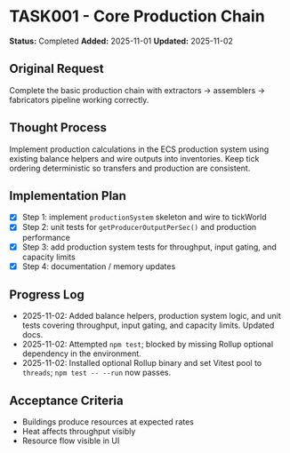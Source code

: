 # TASK001 - Core Production Chain

**Status:** Completed
**Added:** 2025-11-01
**Updated:** 2025-11-02

## Original Request
Complete the basic production chain with extractors → assemblers → fabricators pipeline working correctly.

## Thought Process
Implement production calculations in the ECS production system using existing balance helpers and wire outputs into inventories. Keep tick ordering deterministic so transfers and production are consistent.

## Implementation Plan
- [x] Step 1: implement `productionSystem` skeleton and wire to tickWorld
- [x] Step 2: unit tests for `getProducerOutputPerSec()` and production performance
- [x] Step 3: add production system tests for throughput, input gating, and capacity limits
- [x] Step 4: documentation / memory updates

## Progress Log
- 2025-11-02: Added balance helpers, production system logic, and unit tests covering throughput, input gating, and capacity limits. Updated docs.
- 2025-11-02: Attempted `npm test`; blocked by missing Rollup optional dependency in the environment.
- 2025-11-02: Installed optional Rollup binary and set Vitest pool to `threads`; `npm test -- --run` now passes.

## Acceptance Criteria
- Buildings produce resources at expected rates
- Heat affects throughput visibly
- Resource flow visible in UI
